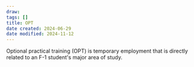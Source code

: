 ```yaml
---
draw:
tags: []
title: OPT
date created: 2024-06-29
date modified: 2024-11-12
---
```


Optional practical training (OPT) is temporary employment that is directly related to an F-1 student's major area of study.
